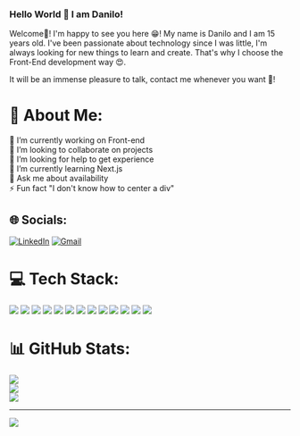 ### Hello World 👋 I am Danilo!
   Welcome👋! I'm happy to see you here 😁! My name is Danilo and I am 15 years old. I've been passionate about technology since I was little, I'm always looking for new things    to learn and create. That's why I choose the Front-End development way 😍.

It will be an immense pleasure to talk, contact me whenever you want 🤚!

##

# 💫 About Me:
🔭 I’m currently working on Front-end<br>👯 I’m looking to collaborate on projects<br>🤝 I’m looking for help to get experience<br>🌱 I’m currently learning Next.js<br>💬 Ask me about availability<br>⚡ Fun fact "I don't know how to center a div"


## 🌐 Socials:
[![LinkedIn](https://img.shields.io/badge/LinkedIn-%230077B5.svg?logo=linkedin&logoColor=red)](https://linkedin.com/in/www.linkedin.com/in/danilo-mota-de-medeiros-51a9461b1) 
[![Gmail](https://img.shields.io/badge/Gmail-%230077B5.svg?logo=gmail&logoColor=white)](mailto:danilo.medeiros800@gmail.com) 

# 💻 Tech Stack:
![](https://img.shields.io/badge/HTML5-E34F26?style=for-the-badge&logo=html5&logoColor=white)
![](https://img.shields.io/badge/CSS3-1572B6?style=for-the-badge&logo=css3&logoColor=white)
![](https://img.shields.io/badge/JavaScript-323330?style=for-the-badge&logo=javascript&logoColor=F7DF1E)
![](https://img.shields.io/badge/TypeScript-3178C6.svg?style=for-the-badge&logo=TypeScript&logoColor=white)
![](https://img.shields.io/badge/React-20232A?style=for-the-badge&logo=react&logoColor=61DAFB)
![](https://img.shields.io/badge/next.js-000000?style=for-the-badge&logo=nextdotjs&logoColor=white)
![](https://img.shields.io/badge/Tailwind%20CSS-06B6D4.svg?style=for-the-badge&logo=Tailwind-CSS&logoColor=white)
![](https://img.shields.io/badge/styled--components-DB7093?style=for-the-badge&logo=styled-components&logoColor=white)
![](https://img.shields.io/badge/Sass-CC6699?style=for-the-badge&logo=sass&logoColor=white)
![](https://img.shields.io/badge/vscode-017AD7?style=for-the-badge&logo=visualstudiocode&logoColor=white)
![](https://img.shields.io/badge/Git-F05032.svg?style=for-the-badge&logo=Git&logoColor=white)
![](https://img.shields.io/badge/Windows-017AD7?style=for-the-badge&logo=windows&logoColor=white)
![](https://img.shields.io/badge/Vercel-000000.svg?style=for-the-badge&logo=Vercel&logoColor=white)
# 📊 GitHub Stats:
![](https://github-readme-stats.vercel.app/api?username=danilommedeiros&theme=omni&hide_border=false&include_all_commits=true&count_private=false)<br/>
![](https://github-readme-streak-stats.herokuapp.com/?user=danilommedeiros&theme=omni&hide_border=false)<br/>
![](https://github-readme-stats.vercel.app/api/top-langs/?username=danilommedeiros&theme=omni&hide_border=false&include_all_commits=true&count_private=false&layout=compact)

---
[![](https://visitcount.itsvg.in/api?id=danilommedeiros&icon=0&color=6)](https://visitcount.itsvg.in)





